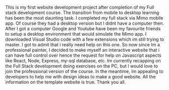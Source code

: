 This is my first website development project after completion of my Full stack development course. The transition from mobile to desktop learning has been the most daunting task.
I completed my full stack via Mimo mobile app. Of course they had a desktop version but I didnt have a computer then.
After I got a computer Google and Youtube have been my favourite friends to setup a desktop environment that would simulate the Mimo app.
I downloaded Visual Studio code with a few extensions which im still trying to master. I got to admit that i really need help on this one.
So now since Im a professional painter, I decided to make myself an interactive website that i can have full control over hence the request for help on Javascript aspects like
React, Node, Express, my-sql database, etc.
Im currently recapping on the Full Stack development doing exercises on the PC, but I would love to join the professional version of the course.
In the meantime, Im appealing to developers to help me with design ideas to make a good website. All the information on the template website is true.
Thank you all.
